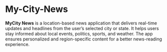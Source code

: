 # My-City-News
**MyCity News** is a location-based news application that delivers real-time updates and headlines from the user’s selected city or state. It helps users stay informed about local events, politics, sports, and weather. The app ensures personalized and region-specific content for a better news-reading experience.
